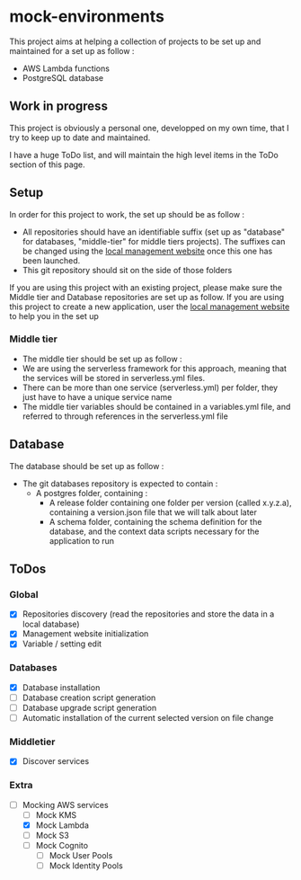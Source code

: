 # mock-environments

This project aims at helping a collection of projects to be set up and maintained for a set up as follow :

- AWS Lambda functions
- PostgreSQL database

## Work in progress

This project is obviously a personal one, developped on my own time, that I try to keep up to date and maintained.

I have a huge ToDo list, and will maintain the high level items in the ToDo section of this page.

## Setup

In order for this project to work, the set up should be as follow :

- All repositories should have an identifiable suffix (set up as "database" for databases, "middle-tier" for middle tiers projects). The suffixes can be changed using the [local management website](http://localhost:690/management) once this one has been launched.
- This git repository should sit on the side of those folders

If you are using this project with an existing project, please make sure the Middle tier and Database repositories are set up as follow.
If you are using this project to create a new application, user the [local management website](http://localhost:690/management) to help you in the set up

### Middle tier

- The middle tier should be set up as follow :
- We are using the serverless framework for this approach, meaning that the services will be stored in serverless.yml files.
- There can be more than one service (serverless.yml) per folder, they just have to have a unique service name
- The middle tier variables should be contained in a variables.yml file, and referred to through references in the serverless.yml file

## Database

The database should be set up as follow :

- The git databases repository is expected to contain :
  - A postgres folder, containing :
    - A release folder containing one folder per version (called x.y.z.a), containing a version.json file that we will talk about later
    - A schema folder, containing the schema definition for the database, and the context data scripts necessary for the application to run

## ToDos

### Global

- [x] Repositories discovery (read the repositories and store the data in a local database)
- [x] Management website initialization
- [x] Variable / setting edit

### Databases

- [x] Database installation
- [ ] Database creation script generation
- [ ] Database upgrade script generation
- [ ] Automatic installation of the current selected version on file change

### Middletier

- [x] Discover services

### Extra

- [ ] Mocking AWS services
  - [ ] Mock KMS
  - [x] Mock Lambda
  - [ ] Mock S3
  - [ ] Mock Cognito
    - [ ] Mock User Pools
    - [ ] Mock Identity Pools